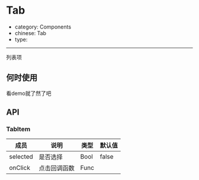 # Tab

- category: Components
- chinese: Tab
- type:

---

列表项

## 何时使用

看demo就了然了吧

## API

### TabItem
| 成员        | 说明           | 类型               | 默认值       |
|------------|----------------|--------------------|--------------|
| selected    | 是否选择        | Bool |  false  |
| onClick    |    点击回调函数     | Func |    ||
